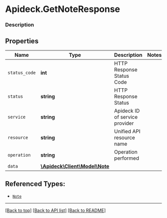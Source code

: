 # Apideck.GetNoteResponse

### Description

## Properties
Name | Type | Description | Notes
------------ | ------------- | ------------- | -------------
`status_code` | **int** | HTTP Response Status Code | 
`status` | **string** | HTTP Response Status | 
`service` | **string** | Apideck ID of service provider | 
`resource` | **string** | Unified API resource name | 
`operation` | **string** | Operation performed | 
`data` | [**\Apideck\Client\Model\Note**](Note.md) |  | 





## Referenced Types:





* [`Note`](Note.md)

---

[[Back to top]](#) [[Back to API list]](../../../../README.md#documentation-for-api-endpoints) [[Back to README]](../../../../README.md)


